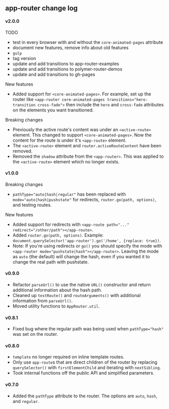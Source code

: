## app-router change log

#### v2.0.0
TODO
- test in every browser with and without the `core-animated-pages` attribute
- document new features, remove info about old features
- `gulp`
- tag version
- update and add transitions to app-router-examples
- update and add transitions to polymer-router-demos
- update and add transitions to gh-pages

New features

- Added support for `<core-animated-pages>`. For example, set up the router like `<app-router core-animated-pages transitions="hero-transition cross-fade">` then include the `hero` and `cross-fade` attributes on the elements you want transitioned.

Breaking changes

- Previously the active route's content was under an `<active-route>` element. This changed to support `<core-animated-pages>`. Now the content for the route is under it's `<app-route>` element.
- The `<active-route>` element and `router.activeRouteContent` have been removed.
- Removed the `shadow` attribute from the `<app-router>`. This was applied to the `<active-route>` element which no longer exists.

#### v1.0.0
Breaking changes

- `pathType="auto|hash|regular"` has been replaced with `mode="auto|hash|pushstate"` for redirects, `router.go(path, options)`, and testing routes.

New features

- Added support for redirects with `<app-route path="..." redirect="/other/path"></app-route>`.
- Added `router.go(path, options)`. Example: `document.querySelector('app-router').go('/home', {replace: true})`.
- Note: If you're using redirects or `go()` you should specify the mode with `<app-router mode="pushstate|hash"></app-router>`. Leaving the mode as `auto` (the default) will change the hash, even if you wanted it to change the real path with pushstate.

#### v0.9.0
- Refactor `parseUrl()` to use the native `URL()` constructor and return additional information about the hash path.
- Cleaned up `testRoute()` and `routeArguments()` with additional information from `parseUrl()`.
- Moved utility functions to `AppRouter.util`.

#### v0.8.1
- Fixed bug where the regular path was being used when `pathType="hash"` was set on the router.

#### v0.8.0
- `template` no longer required on inline template routes.
- Only use `app-route`s that are direct children of the router by replacing `querySelector()` with `firstElementChild` and iterating with `nextSibling`.
- Took internal functions off the public API and simplified parameters.

#### v0.7.0
- Added the `pathType` attribute to the router. The options are `auto`, `hash`, and `regular`.
